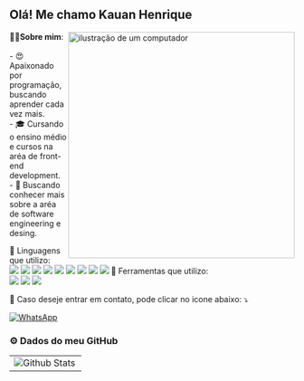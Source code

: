 
## Olá! Me chamo Kauan Henrique

<img src="https://raw.githubusercontent.com/MicaelliMedeiros/micaellimedeiros/master/image/computer-illustration.png" alt="ilustração de um computador" min-width="400px" max-width="400px" width="400px" align="right">

<p align="left"> 
  🤷‍♂️<strong>Sobre mim</strong>:<br>
  <br>
  - 😍 Apaixonado por programação, buscando aprender cada vez mais.<br>
  - 🎓 Cursando o ensino médio e cursos na aréa de front-end development.<br>
  - 🌱 Buscando conhecer mais sobre a aréa de software engineering e desing.
</p>

<p align="left">
  🚀 Linguagens que utilizo:<br>
  <img src="https://img.shields.io/badge/HTML5-E34F26?style=for-the-badge&logo=html5&logoColor=white">
  <img src="https://img.shields.io/badge/CSS3-1572B6?style=for-the-badge&logo=css3&logoColor=white">
  <img src="https://img.shields.io/badge/JavaScript-F7DF1E?style=for-the-badge&logo=javascript&logoColor=black">
  <img src="https://img.shields.io/badge/Node.js-43853D?style=for-the-badge&logo=node.js&logoColor=white">
  <img src="https://img.shields.io/badge/TypeScript-007ACC?style=for-the-badge&logo=typescript&logoColor=white">
  <img src="https://img.shields.io/badge/Express.js-404D59?style=for-the-badge">
  <img src="https://img.shields.io/badge/React-20232A?style=for-the-badge&logo=react&logoColor=61DAFB">
  <img src="https://img.shields.io/badge/React_Native-20232A?style=for-the-badge&logo=react&logoColor=61DAFB">
  <img src="https://img.shields.io/badge/Laravel-FF2D20?style=for-the-badge&logo=laravel&logoColor=white>
</p>

<p align="left">
  💼 Ferramentas que utilizo: <br>
  <img src="https://img.shields.io/badge/Figma-F24E1E?style=for-the-badge&logo=figma&logoColor=white">
  <img src="https://img.shields.io/badge/PhpStorm-000000.svg?style=for-the-badge&logo=PhpStorm&logoColor=white">
  <img src="https://img.shields.io/badge/Visual_Studio_Code-0078D4?style=for-the-badge&logo=visual%20studio%20code&logoColor=white">
</p>

<p align="left">
  💌 Caso deseje entrar em contato, pode clicar no icone abaixo: ⤵️
</p>

<p align="left">
  <a href="https://wa.link/ras1xy" title="WhatsApp">
  <img src="https://img.shields.io/badge/-WhatsApp-25d366?style=flat-square&labelColor=25d366&logo=whatsapp&logoColor=white&link=API-DO-SEU-WHATSAPP" alt="WhatsApp"/></a>
</p>

### ⚙️ Dados do meu GitHub

<table>
  <tr>
    <td>
      <img
        align="left"
        src="https://github-readme-stats.vercel.app/api?username=rickIkauan&theme=dark&hide_border=false&include_all_commits=true"
        alt="Github Stats"
      />
    </td>
  </tr>
</table>
